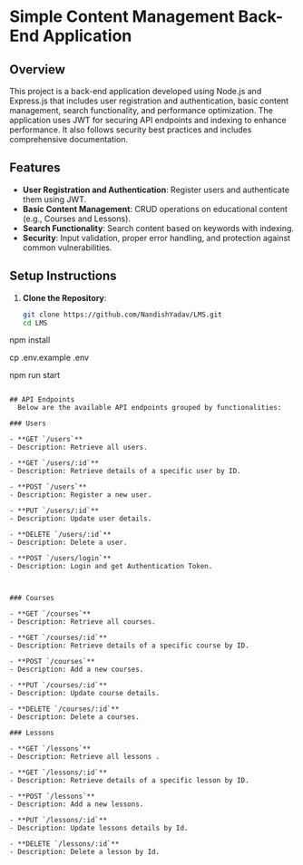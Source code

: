 # Simple Content Management Back-End Application

## Overview

This project is a back-end application developed using Node.js and Express.js that includes user registration and authentication, basic content management, search functionality, and performance optimization. The application uses JWT for securing API endpoints and indexing to enhance performance. It also follows security best practices and includes comprehensive documentation.

## Features

- **User Registration and Authentication**: Register users and authenticate them using JWT.
- **Basic Content Management**: CRUD operations on educational content (e.g., Courses and Lessons).
- **Search Functionality**: Search content based on keywords with indexing.
- **Security**: Input validation, proper error handling, and protection against common vulnerabilities.

## Setup Instructions

1. **Clone the Repository**:
   ```bash
   git clone https://github.com/NandishYadav/LMS.git
   cd LMS
  npm install

  cp .env.example .env

  npm run start

  ```

## API Endpoints
    Below are the available API endpoints grouped by functionalities:

### Users

- **GET `/users`**
  - Description: Retrieve all users.

- **GET `/users/:id`**
  - Description: Retrieve details of a specific user by ID.

- **POST `/users`**
  - Description: Register a new user.

- **PUT `/users/:id`**
  - Description: Update user details.

- **DELETE `/users/:id`**
  - Description: Delete a user.

- **POST `/users/login`**
  - Description: Login and get Authentication Token.
  


### Courses

- **GET `/courses`**
  - Description: Retrieve all courses.

- **GET `/courses/:id`**
  - Description: Retrieve details of a specific course by ID.

- **POST `/courses`**
  - Description: Add a new courses.

- **PUT `/courses/:id`**
  - Description: Update course details.

- **DELETE `/courses/:id`**
  - Description: Delete a courses.

### Lessons

- **GET `/lessons`**
  - Description: Retrieve all lessons .

- **GET `/lessons/:id`**
  - Description: Retrieve details of a specific lesson by ID.

- **POST `/lessons`**
  - Description: Add a new lessons.

- **PUT `/lessons/:id`**
  - Description: Update lessons details by Id.

- **DELETE `/lessons/:id`**
  - Description: Delete a lesson by Id.
